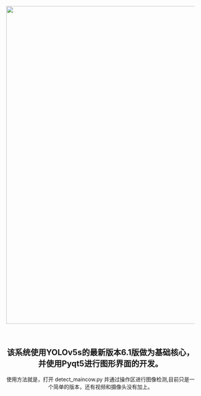 <div align="center">
<p>
   <a align="left" href="https://ultralytics.com/yolov5" target="_blank">
   <img width="850" src="https://w.wallhaven.cc/full/ox/wallhaven-oxr1e5.png"></a>
</p>
<br>
<h2>
该系统使用YOLOv5s的最新版本6.1版做为基础核心，并使用Pyqt5进行图形界面的开发。
</h2>
<p>
使用方法就是，打开 detect_maincow.py 并通过操作区进行图像检测,目前只是一个简单的版本，还有视频和摄像头没有加上。
</p>
</div>
